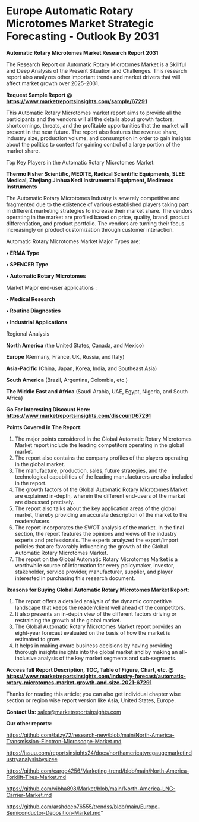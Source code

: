 # Europe Automatic Rotary Microtomes Market Strategic Forecasting - Outlook By 2031

<strong>Automatic Rotary Microtomes Market Research Report 2031</strong>

The Research Report on Automatic Rotary Microtomes Market is a Skillful and Deep Analysis of the Present Situation and Challenges. This research report also analyzes other important trends and market drivers that will affect market growth over 2025-2031.

<strong>Request Sample Report @ <a href=https://www.marketreportsinsights.com/sample/67291>https://www.marketreportsinsights.com/sample/67291</a></strong>

This Automatic Rotary Microtomes market report aims to provide all the participants and the vendors will all the details about growth factors, shortcomings, threats, and the profitable opportunities that the market will present in the near future. The report also features the revenue share, industry size, production volume, and consumption in order to gain insights about the politics to contest for gaining control of a large portion of the market share.

Top Key Players in the Automatic Rotary Microtomes Market:

<strong>Thermo Fisher Scientific, MEDITE, Radical Scientific Equipments, SLEE Medical, Zhejiang Jinhua Kedi Instrumental Equipment, Medimeas Instruments</strong>

The Automatic Rotary Microtomes Industry is severely competitive and fragmented due to the existence of various established players taking part in different marketing strategies to increase their market share. The vendors operating in the market are profiled based on price, quality, brand, product differentiation, and product portfolio. The vendors are turning their focus increasingly on product customization through customer interaction.

Automatic Rotary Microtomes Market Major Types are:

<strong>• ERMA Type

• SPENCER Type

• Automatic Rotary Microtomes</strong>

Market Major end-user applications :

<strong>• Medical Research

• Routine Diagnostics

• Industrial Applications</strong>

Regional Analysis

</u><strong><b>North America</b></strong> (the United States, Canada, and Mexico)

<strong><b>Europe </b></strong>(Germany, France, UK, Russia, and Italy)

<strong><b>Asia-Pacific</b></strong> (China, Japan, Korea, India, and Southeast Asia)

<strong><b>South America</b></strong> (Brazil, Argentina, Colombia, etc.)

<strong><b>The Middle East and Africa</b></strong> (Saudi Arabia, UAE, Egypt, Nigeria, and South Africa)

<strong>Go For Interesting Discount Here: <a href=https://www.marketreportsinsights.com/discount/67291>https://www.marketreportsinsights.com/discount/67291</a></strong>

<strong>Points Covered in The Report:</strong>
<ol>
  <li>The major points considered in the Global Automatic Rotary Microtomes Market report include the leading competitors operating in the global market.</li>
  <li>The report also contains the company profiles of the players operating in the global market.</li>
  <li>The manufacture, production, sales, future strategies, and the technological capabilities of the leading manufacturers are also included in the report.</li>
  <li>The growth factors of the Global Automatic Rotary Microtomes Market are explained in-depth, wherein the different end-users of the market are discussed precisely.</li>
  <li>The report also talks about the key application areas of the global market, thereby providing an accurate description of the market to the readers/users.</li>
  <li>The report incorporates the SWOT analysis of the market. In the final section, the report features the opinions and views of the industry experts and professionals. The experts analyzed the export/import policies that are favorably influencing the growth of the Global Automatic Rotary Microtomes Market.</li>
  <li>The report on the Global Automatic Rotary Microtomes Market is a worthwhile source of information for every policymaker, investor, stakeholder, service provider, manufacturer, supplier, and player interested in purchasing this research document.</li>
</ol>
<strong>Reasons for Buying Global Automatic Rotary Microtomes Market Report:</strong>

<ol>
  <li>The report offers a detailed analysis of the dynamic competitive landscape that keeps the reader/client well ahead of the competitors.</li>
  <li>It also presents an in-depth view of the different factors driving or restraining the growth of the global market.</li>
  <li>The Global Automatic Rotary Microtomes Market report provides an eight-year forecast evaluated on the basis of how the market is estimated to grow.</li>
  <li>It helps in making aware business decisions by having providing thorough insights insights into the global market and by making an all-inclusive analysis of the key market segments and sub-segments.</li>
</ol>
<strong>Access full Report Description, TOC, Table of Figure, Chart, etc. @ <a href=https://www.marketreportsinsights.com/industry-forecast/automatic-rotary-microtomes-market-growth-and-size-2021-67291>https://www.marketreportsinsights.com/industry-forecast/automatic-rotary-microtomes-market-growth-and-size-2021-67291</a></strong>


Thanks for reading this article; you can also get individual chapter wise section or region wise report version like Asia, United States, Europe.

<strong>Contact Us:</strong>
sales@marketreportsinsights.com

<strong>Our other reports:</strong>

<a href=https://github.com/faizy72/research-new/blob/main/North-America-Transmission-Electron-Microscope-Market.md>https://github.com/faizy72/research-new/blob/main/North-America-Transmission-Electron-Microscope-Market.md</a>

<a href=https://issuu.com/reportsinsights24/docs/northamericatyregaugemarketindustryanalysisbysizee>https://issuu.com/reportsinsights24/docs/northamericatyregaugemarketindustryanalysisbysizee</a>

<a href=https://github.com/cargo4256/Marketing-trend/blob/main/North-America-Forklift-Tires-Market.md>https://github.com/cargo4256/Marketing-trend/blob/main/North-America-Forklift-Tires-Market.md</a>

<a href=https://github.com/vibha898/Market/blob/main/North-America-LNG-Carrier-Market.md>https://github.com/vibha898/Market/blob/main/North-America-LNG-Carrier-Market.md</a>

<a href=https://github.com/arshdeep76555/trendss/blob/main/Europe-Semiconductor-Deposition-Market.md>https://github.com/arshdeep76555/trendss/blob/main/Europe-Semiconductor-Deposition-Market.md</a>"
